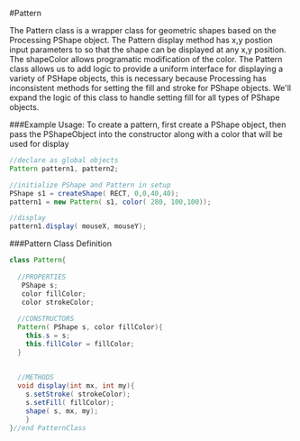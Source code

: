 #Pattern

The Pattern class is a wrapper class for geometric shapes based on the Processing PShape object. The Pattern display method has x,y postion input parameters to so that the shape can be displayed at any x,y position.  The shapeColor allows programatic modification of the color. The Pattern class allows us to add logic to provide a uniform interface for displaying a variety of PSHape objects, this is necessary because Processing has inconsistent methods for setting the fill and stroke for PShape objects.  We'll expand the logic of this class to handle setting fill for all types of PShape objects.

###Example Usage:
To create a pattern, first create a PShape object, then pass the PShapeObject into the constructor along with a color that will be used for display


```java
//declare as global objects
Pattern pattern1, pattern2;

//initialize PShape and Pattern in setup
PShape s1 = createShape( RECT, 0,0,40,40);
pattern1 = new Pattern( s1, color( 280, 100,100));

//display 
pattern1.display( mouseX, mouseY);
```

###Pattern Class Definition

```java
class Pattern{
  
  //PROPERTIES
   PShape s;
   color fillColor;
   color strokeColor;
  
  //CONSTRUCTORS
  Pattern( PShape s, color fillColor){
    this.s = s;
    this.fillColor = fillColor;
  }
  
  
  //METHODS
  void display(int mx, int my){
    s.setStroke( strokeColor);
    s.setFill( fillColor);
    shape( s, mx, my);
    } 
}//end PatternClass
```

